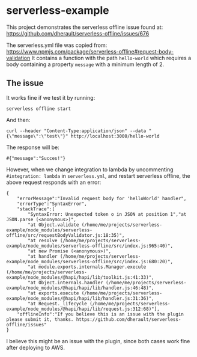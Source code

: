 # serverless-example

This project demonstrates the serverless offline issue found at:
https://github.com/dherault/serverless-offline/issues/676

The serverless.yml file was copied from:
https://www.npmjs.com/package/serverless-offline#request-body-validation
It contains a function with the path `hello-world` which requires a body containing a property `message` with a minimum length of 2.

## The issue

It works fine if we test it by running:
```
serverless offline start
```
And then:
```
curl --header "Content-Type:application/json" --data "{\"message\":\"test\"}" http://localhost:3000/hello-world
```
The response will be:
```
#{"message":"Succes!"}
```

However, when we change integration to lambda by uncommenting `#integration: lambda` in `serverless.yml`, and restart serverless offline, the above request responds with an error:
```
{
    "errorMessage":"Invalid request body for 'helloWorld' handler",
    "errorType":"SyntaxError",
    "stackTrace":[
        "SyntaxError: Unexpected token o in JSON at position 1","at JSON.parse (<anonymous>)",
        "at Object.validate (/home/me/projects/serverless-example/node_modules/serverless-offline/src/requestBodyValidator.js:18:35)",
        "at resolve (/home/me/projects/serverless-example/node_modules/serverless-offline/src/index.js:965:40)",
        "at new Promise (<anonymous>)",
        "at handler (/home/me/projects/serverless-example/node_modules/serverless-offline/src/index.js:680:20)",
        "at module.exports.internals.Manager.execute (/home/me/projects/serverless-example/node_modules/@hapi/hapi/lib/toolkit.js:41:33)",
        "at Object.internals.handler (/home/me/projects/serverless-example/node_modules/@hapi/hapi/lib/handler.js:46:48)",
        "at exports.execute (/home/me/projects/serverless-example/node_modules/@hapi/hapi/lib/handler.js:31:36)",
        "at Request._lifecycle (/home/me/projects/serverless-example/node_modules/@hapi/hapi/lib/request.js:312:68)"],
    "offlineInfo":"If you believe this is an issue with the plugin please submit it, thanks. https://github.com/dherault/serverless-offline/issues"
}
```

I believe this might be an issue with the plugin, since both cases work fine after deploying to AWS.